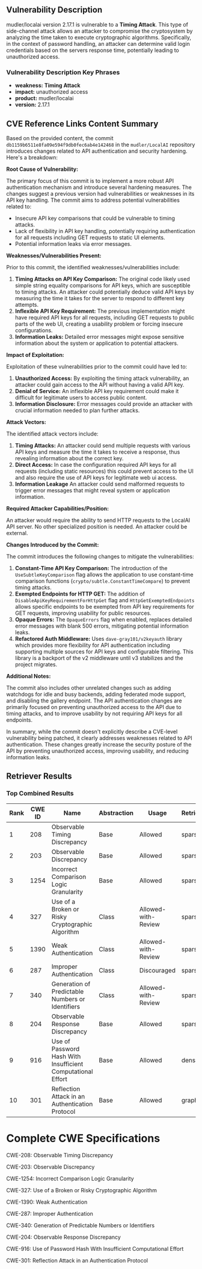 ## Vulnerability Description
mudler/localai version 2.17.1 is vulnerable to a **Timing Attack**. This type of side-channel attack allows an attacker to compromise the cryptosystem by analyzing the time taken to execute cryptographic algorithms. Specifically, in the context of password handling, an attacker can determine valid login credentials based on the servers response time, potentially leading to unauthorized access.

### Vulnerability Description Key Phrases
- **weakness:** **Timing Attack**
- **impact:** unauthorized access
- **product:** mudler/localai
- **version:** 2.17.1

## CVE Reference Links Content Summary
Based on the provided content, the commit `db1159b6511e8fa09e594f9db0fec6ab4e142468` in the `mudler/LocalAI` repository introduces changes related to API authentication and security hardening. Here's a breakdown:

**Root Cause of Vulnerability:**

The primary focus of this commit is to implement a more robust API authentication mechanism and introduce several hardening measures. The changes suggest a previous version had vulnerabilities or weaknesses in its API key handling. The commit aims to address potential vulnerabilities related to:
- Insecure API key comparisons that could be vulnerable to timing attacks.
- Lack of flexibility in API key handling, potentially requiring authentication for all requests including GET requests to static UI elements.
- Potential information leaks via error messages.

**Weaknesses/Vulnerabilities Present:**

Prior to this commit, the identified weaknesses/vulnerabilities include:
1.  **Timing Attacks on API Key Comparison:** The original code likely used simple string equality comparisons for API keys, which are susceptible to timing attacks. An attacker could potentially deduce valid API keys by measuring the time it takes for the server to respond to different key attempts.
2.  **Inflexible API Key Requirement:** The previous implementation might have required API keys for all requests, including GET requests to public parts of the web UI, creating a usability problem or forcing insecure configurations.
3.  **Information Leaks:** Detailed error messages might expose sensitive information about the system or application to potential attackers.

**Impact of Exploitation:**

Exploitation of these vulnerabilities prior to the commit could have led to:
1. **Unauthorized Access:** By exploiting the timing attack vulnerability, an attacker could gain access to the API without having a valid API key.
2. **Denial of Service:** An inflexible API key requirement could make it difficult for legitimate users to access public content.
3. **Information Disclosure:** Error messages could provide an attacker with crucial information needed to plan further attacks.

**Attack Vectors:**

The identified attack vectors include:
1.  **Timing Attacks:** An attacker could send multiple requests with various API keys and measure the time it takes to receive a response, thus revealing information about the correct key.
2.  **Direct Access:** In case the configuration required API keys for all requests (including static resources) this could prevent access to the UI and also require the use of API keys for legitimate web ui access.
3. **Information Leakage** An attacker could send malformed requests to trigger error messages that might reveal system or application information.

**Required Attacker Capabilities/Position:**

An attacker would require the ability to send HTTP requests to the LocalAI API server. No other specialized position is needed. An attacker could be external.

**Changes Introduced by the Commit:**

The commit introduces the following changes to mitigate the vulnerabilities:
1.  **Constant-Time API Key Comparison:** The introduction of the `UseSubtleKeyComparison` flag allows the application to use constant-time comparison functions (`crypto/subtle.ConstantTimeCompare`) to prevent timing attacks.
2.  **Exempted Endpoints for HTTP GET:** The addition of `DisableApiKeyRequirementForHttpGet` flag and `HttpGetExemptedEndpoints` allows specific endpoints to be exempted from API key requirements for GET requests, improving usability for public resources.
3.  **Opaque Errors:** The `OpaqueErrors` flag when enabled, replaces detailed error messages with blank 500 errors, mitigating potential information leaks.
4.  **Refactored Auth Middleware:** Uses `dave-gray101/v2keyauth` library which provides more flexibility for API authentication including supporting multiple sources for API keys and configurable filtering. This library is a backport of the v2 middleware until v3 stabilizes and the project migrates.

**Additional Notes:**

The commit also includes other unrelated changes such as adding watchdogs for idle and busy backends, adding federated mode support, and disabling the gallery endpoint.
The API authentication changes are primarily focused on preventing unauthorized access to the API due to timing attacks, and to improve usability by not requiring API keys for all endpoints.

In summary, while the commit doesn't explicitly describe a CVE-level vulnerability being patched, it clearly addresses weaknesses related to API authentication. These changes greatly increase the security posture of the API by preventing unauthorized access, improving usability, and reducing information leaks.

## Retriever Results

### Top Combined Results

| Rank | CWE ID | Name | Abstraction | Usage  | Retrievers | Individual Scores |
|------|--------|------|-------------|-------|------------|-------------------|
| 1 | 208 | Observable Timing Discrepancy | Base | Allowed | sparse | 0.408 |
| 2 | 203 | Observable Discrepancy | Base | Allowed | sparse | 0.392 |
| 3 | 1254 | Incorrect Comparison Logic Granularity | Base | Allowed | sparse | 0.332 |
| 4 | 327 | Use of a Broken or Risky Cryptographic Algorithm | Class | Allowed-with-Review | sparse | 0.327 |
| 5 | 1390 | Weak Authentication | Class | Allowed-with-Review | sparse | 0.322 |
| 6 | 287 | Improper Authentication | Class | Discouraged | sparse | 0.320 |
| 7 | 340 | Generation of Predictable Numbers or Identifiers | Class | Allowed-with-Review | sparse | 0.315 |
| 8 | 204 | Observable Response Discrepancy | Base | Allowed | sparse | 0.312 |
| 9 | 916 | Use of Password Hash With Insufficient Computational Effort | Base | Allowed | dense | 0.554 |
| 10 | 301 | Reflection Attack in an Authentication Protocol | Base | Allowed | graph | 0.002 |



# Complete CWE Specifications

CWE-208: Observable Timing Discrepancy

CWE-203: Observable Discrepancy

CWE-1254: Incorrect Comparison Logic Granularity

CWE-327: Use of a Broken or Risky Cryptographic Algorithm

CWE-1390: Weak Authentication

CWE-287: Improper Authentication

CWE-340: Generation of Predictable Numbers or Identifiers

CWE-204: Observable Response Discrepancy

CWE-916: Use of Password Hash With Insufficient Computational Effort

CWE-301: Reflection Attack in an Authentication Protocol